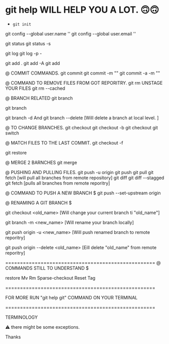 git help <Command name> WILL HELP YOU A LOT. 🙃🙃
===================================================

* `git init`

git config --global user.name '<choose a user name>'
git config --global user.email '<enter a email id>'

git status
git status -s

git log
git log -p -<any number>

git add .
git add -A
git add <file name>

@ COMMIT COMMANDS. 
git commit
git commit -m "<your reason>"
git commit -a -m "<your reason>"

@ COMMAND TO REMOVE FILES FROM GOT REPORITRY. 
git rm <file name> 
UNSTAGE YOUR FILES
git rm --cached <file name>

@ BRANCH RELATED
git branch

git branch <name of new branch>

git branch -d <name of branch>
And
git branch --delete <name of branch>
[Will delete a branch at local level. ]


@ TO CHANGE BRANCHES. 
git checkout <branch name>
git checkout -b <branch name>
git checkout <file name>
git switch <name of a existing branch>


@ MATCH FILES TO THE LAST COMMIT. 
git checkout -f 

git restore <filename>

@ MERGE 2 BARNCHES
git merge <branch name>

@ PUSHING AND PULLING FILES. 
git push -u origin <name of repository>
git push 
git pull
git fetch [will pull all branches from remote repository]
git diff <compare file in working tree with staging area>
git diff --stagged <compare the file in staging area with last committed file>
git fetch [pulls all branches from remote reporitry]






@ COMMAND TO PUSH A NEW BRANCH $
git push --set-upstream origin <branch name>





@ RENAMING A GIT BRANCH $

git checkout <old_name>
  [Will change your current branch ti "old_name"]

git branch -m <new_name>
  [Will rename your branch locally]

git push origin -u <new_name>
  [Will push renamed branch to remote reporitry]

git push origin --delete <old_name>
  [Eill delete "old_name" from remote reporitry]


===================================================
@ COMMANDS STILL TO UNDERSTAND $

restore
Mv 
Rm
Sparse-checkout
Reset
Tag

===================================================


FOR MORE RUN "git help git" COMMAND ON YOUR TERMINAL

===================================================

TERMINOLOGY

⚠️ there might be some exceptions. 

Thanks
